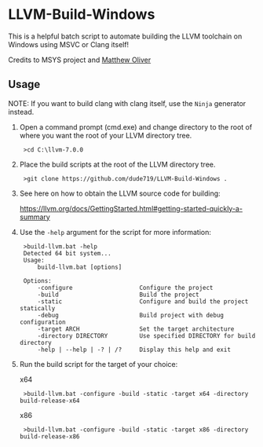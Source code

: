 # LLVM-Build-Windows 

This is a helpful batch script to automate building the LLVM toolchain on Windows using MSVC or Clang itself!

Credits to MSYS project and [Matthew Oliver](https://github.com/Sibras)

## Usage

NOTE: If you want to build clang with clang itself, use the `Ninja` generator instead. 

1. Open a command prompt (cmd.exe) and change directory to the root of where you want the root of your LLVM directory tree.

        >cd C:\llvm-7.0.0

2. Place the build scripts at the root of the LLVM directory tree.
    
        >git clone https://github.com/dude719/LLVM-Build-Windows .
    
3. See here on how to obtain the LLVM source code for building:

    https://llvm.org/docs/GettingStarted.html#getting-started-quickly-a-summary
    
4. Use the `-help` argument for the script for more information:

        >build-llvm.bat -help
        Detected 64 bit system...
        Usage:
            build-llvm.bat [options]

        Options:
            -configure                   Configure the project
            -build                       Build the project
            -static                      Configure and build the project statically
            -debug                       Build project with debug configuration
            -target ARCH                 Set the target architecture
            -directory DIRECTORY         Use specified DIRECTORY for build directory
            -help | --help | -? | /?     Display this help and exit

4. Run the build script for the target of your choice:

    x64

        >build-llvm.bat -configure -build -static -target x64 -directory build-release-x64
    
    x86

        >build-llvm.bat -configure -build -static -target x86 -directory build-release-x86
